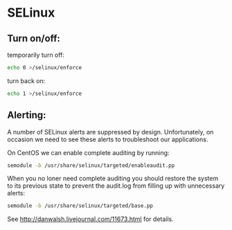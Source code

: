 # SELinux

## Turn on/off:
temporarily turn off:
```bash
echo 0 >/selinux/enforce
```

turn back on:
```bash
echo 1 >/selinux/enforce
```

## Alerting:
A number of SELinux alerts are suppressed by design. Unfortunately, on occasion we need to see these alerts to troubleshoot our applications.

On CentOS we can enable complete auditing by running:
```bash
semodule -b /usr/share/selinux/targeted/enableaudit.pp
```

When you no loner need complete auditing you should restore the system to its previous state to prevent the audit.log from filling up with unnecessary alerts:
```bash
semodule -b /usr/share/selinux/targeted/base.pp
```

See http://danwalsh.livejournal.com/11673.html for details.
